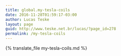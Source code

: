 ```yaml
---
title: global.my-tesla-coils
date: 2016-11-28T01:59:17-03:00
author: Lucas Teske
layout: page
guid: http://www.teske.net.br/lucas/?page_id=278
permalink: /my-tesla-coils
---
```


{% translate_file my-tesla-coils.md %}
